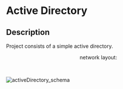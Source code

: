 <h1>Active Directory</h1>

<h2>Description</h2>
Project consists of a simple active directory. 
<br />

<p align="center" > network layout: </p>
<br/>
 
![activeDirectory_schema](https://github.com/TenteNsenga1/ActiveDirectoryLab/assets/75053398/550c7577-ccf8-4b88-b75c-a29c5306eca0)
